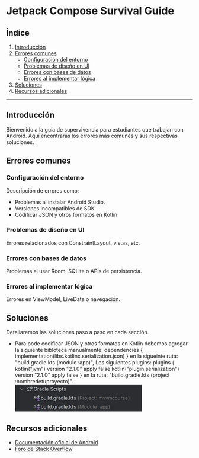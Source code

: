 # Jetpack Compose Survival Guide

## Índice

1. [Introducción](#introducción)
2. [Errores comunes](#errores-comunes)
   - [Configuración del entorno](#configuración-del-entorno)
   - [Problemas de diseño en UI](#problemas-de-diseño-en-ui)
   - [Errores con bases de datos](#errores-con-bases-de-datos)
   - [Errores al implementar lógica](#errores-al-implementar-lógica)
3. [Soluciones](#soluciones)
4. [Recursos adicionales](#recursos-adicionales)

---

## Introducción
Bienvenido a la guía de supervivencia para estudiantes que trabajan con Android. Aquí encontrarás los errores más comunes y sus respectivas soluciones.

## Errores comunes

### Configuración del entorno
Descripción de errores como: 
- Problemas al instalar Android Studio.
- Versiones incompatibles de SDK.
- Codificar JSON y otros formatos en Kotlin

### Problemas de diseño en UI
Errores relacionados con ConstraintLayout, vistas, etc.

### Errores con bases de datos
Problemas al usar Room, SQLite o APIs de persistencia.

### Errores al implementar lógica
Errores en ViewModel, LiveData o navegación.

## Soluciones
Detallaremos las soluciones paso a paso en cada sección.
- Para pode codificar JSON y otros formatos en Kotlin debemos agregar la siguiente bibloteca manualmente:
      dependencies {
            implementation(libs.kotlinx.serialization.json)
      }
en la sigueinte ruta: "build.gradle.kts (module :app)", Los siguientes plugins:
      plugins {
         kotlin("jvm") version "2.1.0" apply false
         kotlin("plugin.serialization") version "2.1.0" apply false
      }
en la ruta: "build.gradle.kts (project :nombredetuproyecto)".
![alt text](image.png)


## Recursos adicionales
- [Documentación oficial de Android](https://developer.android.com/docs)
- [Foro de Stack Overflow](https://stackoverflow.com/)

